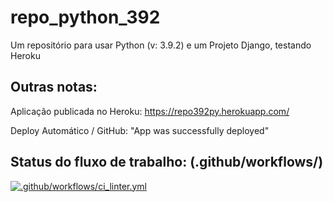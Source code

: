 # repo_python_392

Um repositório para usar Python (v: 3.9.2) e um Projeto Django, testando Heroku


## Outras notas:

Aplicação publicada no Heroku:
https://repo392py.herokuapp.com/

Deploy Automático / GitHub: "App was successfully deployed"

## Status do fluxo de trabalho: (.github/workflows/)

[![.github/workflows/ci_linter.yml](https://github.com/fernandolcouto/repo_py392/actions/workflows/ci_linter.yml/badge.svg)](https://github.com/fernandolcouto/repo_py392/actions/workflows/ci_linter.yml/badge.svg)

<script src="https://gist.github.com/fernandolcouto/40fb734ba0c82e5b5e04a7656b38c41e.js"></script>
